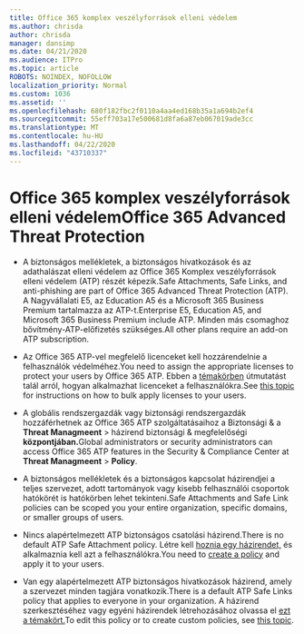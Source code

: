 ```yaml
---
title: Office 365 komplex veszélyforrások elleni védelem
ms.author: chrisda
author: chrisda
manager: dansimp
ms.date: 04/21/2020
ms.audience: ITPro
ms.topic: article
ROBOTS: NOINDEX, NOFOLLOW
localization_priority: Normal
ms.custom: 1036
ms.assetid: ''
ms.openlocfilehash: 680f182fbc2f0110a4aa4ed168b35a1a694b2ef4
ms.sourcegitcommit: 55eff703a17e500681d8fa6a87eb067019ade3cc
ms.translationtype: MT
ms.contentlocale: hu-HU
ms.lasthandoff: 04/22/2020
ms.locfileid: "43710337"
---
```

# <a name="office-365-advanced-threat-protection"></a><span data-ttu-id="16d9b-102">Office 365 komplex veszélyforrások elleni védelem</span><span class="sxs-lookup"><span data-stu-id="16d9b-102">Office 365 Advanced Threat Protection</span></span>

- <span data-ttu-id="16d9b-103">A biztonságos mellékletek, a biztonságos hivatkozások és az adathalászat elleni védelem az Office 365 Komplex veszélyforrások elleni védelem (ATP) részét képezik.</span><span class="sxs-lookup"><span data-stu-id="16d9b-103">Safe Attachments, Safe Links, and anti-phishing are part of Office 365 Advanced Threat Protection (ATP).</span></span> <span data-ttu-id="16d9b-104">A Nagyvállalati E5, az Education A5 és a Microsoft 365 Business Premium tartalmazza az ATP-t.</span><span class="sxs-lookup"><span data-stu-id="16d9b-104">Enterprise E5, Education A5, and Microsoft 365 Business Premium include ATP.</span></span> <span data-ttu-id="16d9b-105">Minden más csomaghoz bővítmény-ATP-előfizetés szükséges.</span><span class="sxs-lookup"><span data-stu-id="16d9b-105">All other plans require an add-on ATP subscription.</span></span>

- <span data-ttu-id="16d9b-106">Az Office 365 ATP-vel megfelelő licenceket kell hozzárendelnie a felhasználók védelméhez.</span><span class="sxs-lookup"><span data-stu-id="16d9b-106">You need to assign the appropriate licenses to protect your users by Office 365 ATP.</span></span> <span data-ttu-id="16d9b-107">Ebben a [témakörben](https://docs.microsoft.com/office365/admin/subscriptions-and-billing/assign-licenses-to-users) útmutatást talál arról, hogyan alkalmazhat licenceket a felhasználókra.</span><span class="sxs-lookup"><span data-stu-id="16d9b-107">See [this topic](https://docs.microsoft.com/office365/admin/subscriptions-and-billing/assign-licenses-to-users) for instructions on how to bulk apply licenses to your users.</span></span>

- <span data-ttu-id="16d9b-108">A globális rendszergazdák vagy biztonsági rendszergazdák hozzáférhetnek az Office 365 ATP szolgáltatásaihoz a Biztonsági & a **Threat Managmeent** \> házirend biztonsági & megfelelőségi **központjában.**</span><span class="sxs-lookup"><span data-stu-id="16d9b-108">Global administrators or security administrators can access Office 365 ATP features in the Security & Compliance Center at **Threat Managmeent** \> **Policy**.</span></span>

- <span data-ttu-id="16d9b-109">A biztonságos mellékletek és a biztonságos kapcsolat házirendjei a teljes szervezet, adott tartományok vagy kisebb felhasználói csoportok hatókörét is hatókörben lehet tekinteni.</span><span class="sxs-lookup"><span data-stu-id="16d9b-109">Safe Attachments and Safe Link policies can be scoped you your entire organization, specific domains, or smaller groups of users.</span></span>

- <span data-ttu-id="16d9b-110">Nincs alapértelmezett ATP biztonságos csatolási házirend.</span><span class="sxs-lookup"><span data-stu-id="16d9b-110">There is no default ATP Safe Attachment policy.</span></span> <span data-ttu-id="16d9b-111">Létre kell [hoznia egy házirendet,](https://docs.microsoft.com/office365/securitycompliance/set-up-atp-safe-attachments-policies) és alkalmaznia kell azt a felhasználókra.</span><span class="sxs-lookup"><span data-stu-id="16d9b-111">You need to [create a policy](https://docs.microsoft.com/office365/securitycompliance/set-up-atp-safe-attachments-policies) and apply it to your users.</span></span>

- <span data-ttu-id="16d9b-112">Van egy alapértelmezett ATP biztonságos hivatkozások házirend, amely a szervezet minden tagjára vonatkozik.</span><span class="sxs-lookup"><span data-stu-id="16d9b-112">There is a default ATP Safe Links policy that applies to everyone in your organization.</span></span> <span data-ttu-id="16d9b-113">A házirend szerkesztéséhez vagy egyéni házirendek létrehozásához olvassa el [ezt a témakört.](https://docs.microsoft.com/office365/securitycompliance/set-up-atp-safe-links-policies)</span><span class="sxs-lookup"><span data-stu-id="16d9b-113">To edit this policy or to create custom policies, see [this topic](https://docs.microsoft.com/office365/securitycompliance/set-up-atp-safe-links-policies).</span></span>
